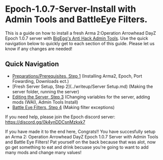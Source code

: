 # Epoch-1.0.7-Server-Install with Admin Tools and BattleEye Filters.
This is a guide on how to install a fresh Arma 2:Operation Arrowhead DayZ Epoch 1.0.7 server with [BigEgg's Anti Hack Admin Tools](https://github.com/BigEgg17/Epoch-Antihack-Admin-Tools). Use the quick navigation below to quickly get to each section of this guide. Please let us know if any changes are needed!
## Quick Navigation 
* [Preparations/Prerequisites, Step 1](../writeup/Preparations.md) (Installing Arma2, Epoch, Port Fowarding, Downloads ect.)  
* [Fresh Server Setup, Step 2](../writeup/Server Setup.md) (Making the server folder, running the server)
* [Editing the Server, Step 3](../writeup/EditingTheServer.md) (Changing variables for the server, adding mods (WAI), Admin Tools Install)
* [Battle Eye Filters, Step 4](../writeup/BattleEye.md) (Making filter exceptions)

If you need help, please join the Epoch discord server: https://discord.gg/0k4ynDDCsnMzkxk7 

If you have made it to the end here, Congrats!! You have succesfully setup an Arma 2: Operation Arrowhead DayZ Epoch 1.0.7 Server with Admin Tools and Battle Eye Filters! Pat yourself on the back because that was alot, now go get something to eat and drink becuase you're going to want to add many mods and change many values!




